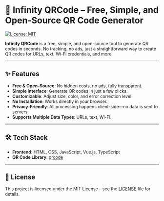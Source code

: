 # 🔗 Infinity QRCode – Free, Simple, and Open-Source QR Code Generator

[![License: MIT](https://img.shields.io/badge/License-MIT-yellow.svg)](https://opensource.org/licenses/MIT)

**Infinity QRCode** is a free, simple, and open-source tool to generate QR codes in seconds. No tracking, no ads, just a straightforward way to create QR codes for URLs, text, Wi-Fi credentials, and more.

---

## ✨ Features
- **Free & Open-Source**: No hidden costs, no ads, fully transparent.
- **Simple Interface**: Generate QR codes in just a few clicks.
- **Customizable**: Adjust size, color, and error correction level.
- **No Installation**: Works directly in your browser.
- **Privacy-Friendly**: All processing happens client-side—no data is sent to servers.
- **Supports Multiple Data Types**: URLs, text, Wi-Fi.

---

## 🛠️ Tech Stack
- **Frontend**: HTML, CSS, JavaScript, Vue.js, TypeScript
- **QR Code Library**: [qrcode](https://www.npmjs.com/package/qrcode)

---

## 📄 License

This project is licensed under the MIT License – see the [LICENSE](https://github.com/FortyTwo-Dev/infinity-qrcode/blob/main/LICENSE) file for details.